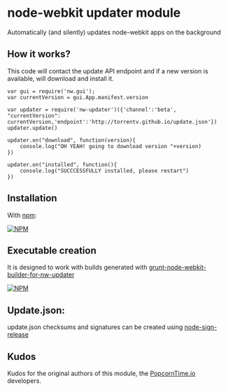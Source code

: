 node-webkit updater module
=======================================================

Automatically (and silently) updates node-webkit apps on the background

## How it works?

This code will contact the update API endpoint and if a new version is available, will download and install it.

    var gui = require('nw.gui');
    var currentVersion = gui.App.manifest.version

    var updater = require('nw-updater')({'channel':'beta', "currentVersion": currentVersion,'endpoint':'http://torrentv.github.io/update.json'})
    updater.update()

    updater.on("download", function(version){
        console.log("OH YEAH! going to download version "+version)
    })

    updater.on("installed", function(){
        console.log("SUCCCESSFULLY installed, please restart")
    })


## Installation 

With [npm](http://npmjs.org):

[![NPM](https://nodei.co/npm/nw-updater.png?downloads=true)](https://nodei.co/npm/nw-updater/)

## Executable creation

It is designed to work with builds generated with [grunt-node-webkit-builder-for-nw-updater](https://github.com/guerrerocarlos/grunt-node-webkit-builder-for-nw-updater) 

[![NPM](https://nodei.co/npm/grunt-node-webkit-builder-for-nw-updater.png?downloads=true)](https://nodei.co/npm/grunt-node-webkit-builder/)

## Update.json:

update.json checksums and signatures can be created using [node-sign-release](http://npmjs.org/package/node-sign-release)

## Kudos

Kudos for the original authors of this module, the [PopcornTime.io](http://popcorntime.io/) developers.

